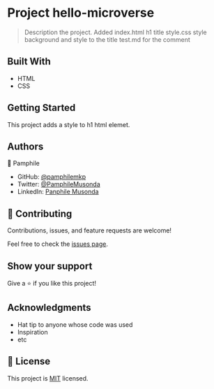 

# Project hello-microverse

> Description the project.
Added index.html  h1 title 
style.css style background and style to the title
test.md for the comment


## Built With

- HTML
- CSS

## Getting Started

This project adds a style to h1 html elemet.

## Authors

👤 Pamphile

- GitHub: [@pamphilemkp](https://github.com/pamphilemkp)
- Twitter: [@PamphileMusonda](https://twitter.com/PamphileMusonda)
- LinkedIn: [Panphile Musonda](https://linkedin.com/in/PanphileMusonda)

## 🤝 Contributing

Contributions, issues, and feature requests are welcome!

Feel free to check the [issues page](../../issues/).

## Show your support

Give a ⭐️ if you like this project!

## Acknowledgments

- Hat tip to anyone whose code was used
- Inspiration
- etc

## 📝 License

This project is [MIT](./MIT.md) licensed.
